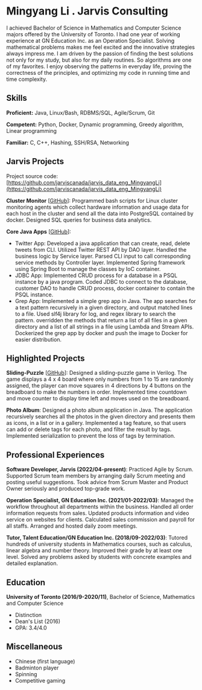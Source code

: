 # Mingyang Li . Jarvis Consulting

I achieved Bachelor of Science in Mathematics and Computer Science majors offered by the University of Toronto. I had one year of working experience at GN Education Inc. as an Operation Specialist. Solving mathematical problems makes me feel excited and the innovative strategies always impress me. I am driven by the passion of finding the best solutions not only for my study, but also for my daily routines. So algorithms are one of my favorites. I enjoy observing the patterns in everyday life, proving the correctness of the principles, and optimizing my code in running time and time complexity.

## Skills

**Proficient:** Java, Linux/Bash, RDBMS/SQL, Agile/Scrum, Git

**Competent:** Python, Docker, Dynamic programming, Greedy algorithm, Linear programming

**Familiar:** C, C++, Hashing, SSH/RSA, Networking

## Jarvis Projects

Project source code: [https://github.com/jarviscanada/jarvis_data_eng_MingyangLi](https://github.com/jarviscanada/jarvis_data_eng_MingyangLi)


**Cluster Monitor** [[GitHub](https://github.com/jarviscanada/jarvis_data_eng_MingyangLi/tree/master/linux_sql)]: Programmed bash scripts for Linux cluster monitoring agents which collect hardware information and usage data for each host in the cluster and send all the data into PostgreSQL contained by docker. Designed SQL queries for business data analytics.

**Core Java Apps** [[GitHub](https://github.com/jarviscanada/jarvis_data_eng_MingyangLi/tree/master/core_java)]:
      
  - Twitter App: Developed a java application that can create, read, delete tweets from CLI. Utilized Twitter REST API by DAO layer. Handled the business logic by Service layer. Parsed CLI input to call corresponding service methods by Controller layer. Implemented Spring framework using Spring Boot to manage the classes by IoC container.
  - JDBC App: Implemented CRUD process for a database in a PSQL instance by a java program. Coded JDBC to connect to the database, customer DAO to handle CRUD process, docker container to contain the PSQL instance.
  - Grep App: Implemented a simple grep app in Java. The app searches for a text pattern recursively in a given directory, and output matched lines to a file. Used slf4j library for log, and regex library to search the pattern. overridden the methods that return a list of all files in a given directory and a list of all strings in a file using Lambda and Stream APIs. Dockerized the grep app by docker and push the image to Docker for easier distribution.


## Highlighted Projects
**Sliding-Puzzle** [[GitHub](https://github.com/limingy9/Sliding-Puzzle)]: Designed a sliding-puzzle game in Verilog. The game displays a 4 x 4 board where only numbers from 1 to 15 are randomly assigned, the player can move squares in 4 directions by 4 buttons on the breadboard to make the numbers in order. Implemented time countdown and move counter to display time left and moves used on the breadboard.

**Photo Album**: Designed a photo album application in Java. The application recursively searches all the photos in the given directory and presents them as icons, in a list or in a gallery. Implemented a tag feature, so that users can add or delete tags for each photo, and filter the result by tags. Implemented serialization to prevent the loss of tags by termination.


## Professional Experiences

**Software Developer, Jarvis (2022/04-present)**: Practiced Agile by Scrum. Supported Scrum team members by arranging daily Scrum meeting and posting useful suggestions. Took advice from Scrum Master and Product Owner seriously and produced top-grade work.

**Operation Specialist, GN Education Inc. (2021/01-2022/03)**: Managed the workflow throughout all departments within the business. Handled all order information requests from sales. Updated products information and video service on websites for clients. Calculated sales commission and payroll for all staffs. Arranged and hosted daily zoom meetings.

**Tutor, Talent Education/GN Education Inc. (2018/09-2022/03)**: Tutored hundreds of university students in Mathematics courses, such as calculus, linear algebra and number theory. Improved their grade by at least one level. Solved any problems asked by students with concrete examples and detailed explanation.


## Education
**University of Toronto (2016/9-2020/11)**, Bachelor of Science, Mathematics and Computer Science
- Distinction
- Dean's List (2016)
- GPA: 3.4/4.0


## Miscellaneous
- Chinese (first language)
- Badminton player
- Spinning
- Competitive gaming